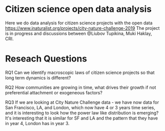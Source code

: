 # Citizen science open data analysis
Here we do data analysis for citizen science projects with the open data https://www.inaturalist.org/projects/city-nature-challenge-2019
The project is in progress and discussions between @Liubov Tupikina, Muki Haklay, CRI.


# Reseach Questions

RQ1 Can we identify macroscopic laws of citizen science projects so that long term dynamics is different?

RQ2 How communities are growing in time, what drives their growth if not preferential attachment or exogeneous factors?

RQ3 If we are looking at City Nature Challenge data - we have now  data for San Francisco, LA, and London, which now have 4 or 3 years time series, and it is interesting to look how the power law like distribution is emerging? 
It's interesting that it is similar for SF and LA and the pattern that they have in year 4, London has in year 3. 
